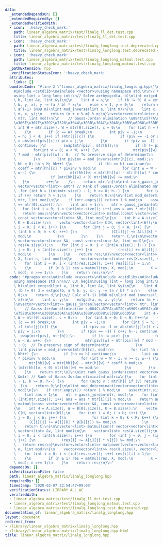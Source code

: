 ```yaml
---
data:
  _extendedDependsOn: []
  _extendedRequiredBy: []
  _extendedVerifiedWith:
  - icon: ':heavy_check_mark:'
    path: linear_algebra_matrix/test/linalg_ll_det.test.cpp
    title: linear_algebra_matrix/test/linalg_ll_det.test.cpp
  - icon: ':heavy_check_mark:'
    path: linear_algebra_matrix/test/linalg_longlong.test.deprecated.cpp
    title: linear_algebra_matrix/test/linalg_longlong.test.deprecated.cpp
  - icon: ':heavy_check_mark:'
    path: linear_algebra_matrix/test/linalg_longlong_matmul.test.cpp
    title: linear_algebra_matrix/test/linalg_longlong_matmul.test.cpp
  _pathExtension: hpp
  _verificationStatusIcon: ':heavy_check_mark:'
  attributes:
    links: []
  bundledCode: "#line 2 \"linear_algebra_matrix/linalg_longlong.hpp\"\n#include <cassert>\n\
    #include <cstdlib>\n#include <vector>\nusing namespace std;\n\n// CUT begin\n\
    using lint = long long int;\n// Solve ax+by=gcd(a, b)\nlint extgcd(lint a, lint\
    \ b, lint &x, lint &y)\n{\n    lint d = a;\n    if (b != 0) d = extgcd(b, a %\
    \ b, y, x), y -= (a / b) * x;\n    else x = 1, y = 0;\n    return d;\n}\n// Calc\
    \ a^(-1) (MOD m)\nlint mod_inverse(lint a, lint m)\n{\n    lint x, y;\n    extgcd(a,\
    \ m, x, y);\n    return (m + x % m) % m;\n}\nvector<vector<lint>> gauss_jordan(vector<vector<lint>>\
    \ mtr, lint mod)\n{\n    // Gauss-Jordan elimination \u884C\u57FA\u672C\u5909\u5F62\
    \u306E\u307F\u3092\u7528\u3044\u308B\u30AC\u30A6\u30B9\u6D88\u53BB\u6CD5\n   \
    \ int H = mtr.size(), W = mtr[0].size(), c = 0;\n    for (int h = 0; h < H; h++)\n\
    \    {\n        if (c == W) break;\n        int piv = -1;\n        for (int j\
    \ = h; j < H; j++) if (mtr[j][c]) {\n            if (piv == -1 or abs(mtr[j][c])\
    \ > abs(mtr[piv][c])) piv = j;\n        }\n        if (piv == -1) { c++; h--;\
    \ continue; }\n        swap(mtr[piv], mtr[h]);\n        if (h != piv) {\n    \
    \        for(int w = 0; w < W; w++) {\n                mtr[piv][w] = mtr[piv][w]\
    \ ? mod - mtr[piv][w] : 0;  // To preserve sign of determinant\n            }\n\
    \        }\n        lint pivinv = mod_inverse(mtr[h][c], mod);\n        for (int\
    \ hh = 0; hh < H; hh++) {\n            if (hh == h) continue;\n            lint\
    \ coeff = mtr[hh][c] * pivinv % mod;\n            for (int w = W - 1; w >= c;\
    \ w--) {\n                mtr[hh][w] = mtr[hh][w] - mtr[h][w] * coeff % mod;\n\
    \                if (mtr[hh][w] < 0) mtr[hh][w] += mod;\n            }\n     \
    \   }\n        c++;\n    }\n    return mtr;\n}\n\nint rank_gauss_jordan(const\
    \ vector<vector<lint>> &mtr) // Rank of Gauss-Jordan eliminated matrix\n{\n  \
    \  for (int h = (int)mtr.size() - 1; h >= 0; h--) {\n        for (auto v : mtr[h])\
    \ if (v) return h + 1;\n    }\n    return 0;\n}\n\nlint mod_determinant(vector<vector<lint>>\
    \ mtr, lint mod)\n{\n    if (mtr.empty()) return 1 % mod;\n    assert(mtr.size()\
    \ == mtr[0].size());\n    lint ans = 1;\n    mtr = gauss_jordan(mtr, mod);\n \
    \   for (int i = 0; i < (int)mtr.size(); i++) ans = ans * mtr[i][i] % mod;\n \
    \   return ans;\n}\n\nvector<vector<lint>> matmul(const vector<vector<lint>> &A,\
    \ const vector<vector<lint>> &B, lint mod)\n{\n    int H = A.size(), W = B[0].size(),\
    \ K = B.size();\n    vector<vector<lint>> C(H, vector<lint>(W));\n    for (int\
    \ i = 0; i < H; i++) {\n        for (int j = 0; j < W; j++) {\n            for\
    \ (int k = 0; k < K; k++) {\n                (C[i][j] += A[i][k] * B[k][j]) %=\
    \ mod;\n            }\n        }\n    }\n    return C;\n}\n\nvector<lint> matmul(const\
    \ vector<vector<lint>> &A, const vector<lint> &v, lint mod)\n{\n    vector<lint>\
    \ res(A.size());\n    for (int i = 0; i < (int)A.size(); i++) {\n        for (int\
    \ j = 0; j < (int)v.size(); j++) {\n            (res[i] += A[i][j] * v[j]) %=\
    \ mod;\n        }\n    }\n    return res;\n}\nvector<vector<lint>> matpower(vector<vector<lint>>\
    \ X, lint n, lint mod)\n{\n    vector<vector<lint>> res(X.size(), vector<lint>(X.size()));\n\
    \    for (int i = 0; i < (int)res.size(); i++) res[i][i] = 1;\n    while (n)\n\
    \    {\n        if (n & 1) res = matmul(res, X, mod);\n        X = matmul(X, X,\
    \ mod); n >>= 1;\n    }\n    return res;\n}\n"
  code: "#pragma once\n#include <cassert>\n#include <cstdlib>\n#include <vector>\n\
    using namespace std;\n\n// CUT begin\nusing lint = long long int;\n// Solve ax+by=gcd(a,\
    \ b)\nlint extgcd(lint a, lint b, lint &x, lint &y)\n{\n    lint d = a;\n    if\
    \ (b != 0) d = extgcd(b, a % b, y, x), y -= (a / b) * x;\n    else x = 1, y =\
    \ 0;\n    return d;\n}\n// Calc a^(-1) (MOD m)\nlint mod_inverse(lint a, lint\
    \ m)\n{\n    lint x, y;\n    extgcd(a, m, x, y);\n    return (m + x % m) % m;\n\
    }\nvector<vector<lint>> gauss_jordan(vector<vector<lint>> mtr, lint mod)\n{\n\
    \    // Gauss-Jordan elimination \u884C\u57FA\u672C\u5909\u5F62\u306E\u307F\u3092\
    \u7528\u3044\u308B\u30AC\u30A6\u30B9\u6D88\u53BB\u6CD5\n    int H = mtr.size(),\
    \ W = mtr[0].size(), c = 0;\n    for (int h = 0; h < H; h++)\n    {\n        if\
    \ (c == W) break;\n        int piv = -1;\n        for (int j = h; j < H; j++)\
    \ if (mtr[j][c]) {\n            if (piv == -1 or abs(mtr[j][c]) > abs(mtr[piv][c]))\
    \ piv = j;\n        }\n        if (piv == -1) { c++; h--; continue; }\n      \
    \  swap(mtr[piv], mtr[h]);\n        if (h != piv) {\n            for(int w = 0;\
    \ w < W; w++) {\n                mtr[piv][w] = mtr[piv][w] ? mod - mtr[piv][w]\
    \ : 0;  // To preserve sign of determinant\n            }\n        }\n       \
    \ lint pivinv = mod_inverse(mtr[h][c], mod);\n        for (int hh = 0; hh < H;\
    \ hh++) {\n            if (hh == h) continue;\n            lint coeff = mtr[hh][c]\
    \ * pivinv % mod;\n            for (int w = W - 1; w >= c; w--) {\n          \
    \      mtr[hh][w] = mtr[hh][w] - mtr[h][w] * coeff % mod;\n                if\
    \ (mtr[hh][w] < 0) mtr[hh][w] += mod;\n            }\n        }\n        c++;\n\
    \    }\n    return mtr;\n}\n\nint rank_gauss_jordan(const vector<vector<lint>>\
    \ &mtr) // Rank of Gauss-Jordan eliminated matrix\n{\n    for (int h = (int)mtr.size()\
    \ - 1; h >= 0; h--) {\n        for (auto v : mtr[h]) if (v) return h + 1;\n  \
    \  }\n    return 0;\n}\n\nlint mod_determinant(vector<vector<lint>> mtr, lint\
    \ mod)\n{\n    if (mtr.empty()) return 1 % mod;\n    assert(mtr.size() == mtr[0].size());\n\
    \    lint ans = 1;\n    mtr = gauss_jordan(mtr, mod);\n    for (int i = 0; i <\
    \ (int)mtr.size(); i++) ans = ans * mtr[i][i] % mod;\n    return ans;\n}\n\nvector<vector<lint>>\
    \ matmul(const vector<vector<lint>> &A, const vector<vector<lint>> &B, lint mod)\n\
    {\n    int H = A.size(), W = B[0].size(), K = B.size();\n    vector<vector<lint>>\
    \ C(H, vector<lint>(W));\n    for (int i = 0; i < H; i++) {\n        for (int\
    \ j = 0; j < W; j++) {\n            for (int k = 0; k < K; k++) {\n          \
    \      (C[i][j] += A[i][k] * B[k][j]) %= mod;\n            }\n        }\n    }\n\
    \    return C;\n}\n\nvector<lint> matmul(const vector<vector<lint>> &A, const\
    \ vector<lint> &v, lint mod)\n{\n    vector<lint> res(A.size());\n    for (int\
    \ i = 0; i < (int)A.size(); i++) {\n        for (int j = 0; j < (int)v.size();\
    \ j++) {\n            (res[i] += A[i][j] * v[j]) %= mod;\n        }\n    }\n \
    \   return res;\n}\nvector<vector<lint>> matpower(vector<vector<lint>> X, lint\
    \ n, lint mod)\n{\n    vector<vector<lint>> res(X.size(), vector<lint>(X.size()));\n\
    \    for (int i = 0; i < (int)res.size(); i++) res[i][i] = 1;\n    while (n)\n\
    \    {\n        if (n & 1) res = matmul(res, X, mod);\n        X = matmul(X, X,\
    \ mod); n >>= 1;\n    }\n    return res;\n}\n"
  dependsOn: []
  isVerificationFile: false
  path: linear_algebra_matrix/linalg_longlong.hpp
  requiredBy: []
  timestamp: '2020-03-07 22:54:47+09:00'
  verificationStatus: LIBRARY_ALL_AC
  verifiedWith:
  - linear_algebra_matrix/test/linalg_ll_det.test.cpp
  - linear_algebra_matrix/test/linalg_longlong_matmul.test.cpp
  - linear_algebra_matrix/test/linalg_longlong.test.deprecated.cpp
documentation_of: linear_algebra_matrix/linalg_longlong.hpp
layout: document
redirect_from:
- /library/linear_algebra_matrix/linalg_longlong.hpp
- /library/linear_algebra_matrix/linalg_longlong.hpp.html
title: linear_algebra_matrix/linalg_longlong.hpp
---
```


